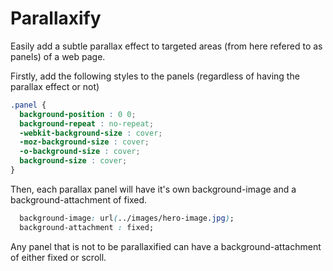 # Parallaxify

Easily add a subtle parallax effect to targeted areas (from here refered to as panels) of a web page.

Firstly, add the following styles to the panels (regardless of having the parallax effect or not)

```css
.panel {
  background-position : 0 0;
  background-repeat : no-repeat;
  -webkit-background-size : cover;
  -moz-background-size : cover;
  -o-background-size : cover;
  background-size : cover;
}
```

Then, each parallax panel will have it's own background-image and a background-attachment of fixed.

```css
  background-image: url(../images/hero-image.jpg);
  background-attachment : fixed;
```

Any panel that is not to be parallaxified can have a background-attachment of either fixed or scroll.
